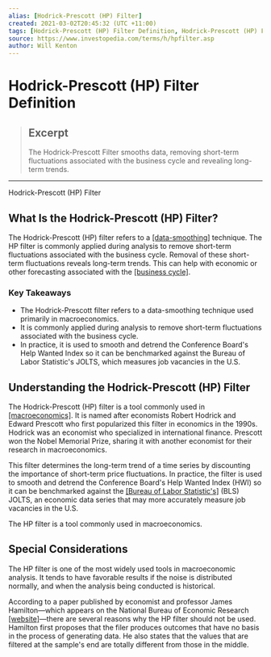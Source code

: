```yaml
---
alias: [Hodrick-Prescott (HP) Filter]
created: 2021-03-02T20:45:32 (UTC +11:00)
tags: [Hodrick-Prescott (HP) Filter Definition, Hodrick-Prescott (HP) Filter]
source: https://www.investopedia.com/terms/h/hpfilter.asp
author: Will Kenton
---
```


# Hodrick-Prescott (HP) Filter Definition

> ## Excerpt
> The Hodrick-Prescott Filter smooths data, removing short-term fluctuations associated with the business cycle and revealing long-term trends.

---

Hodrick-Prescott (HP) Filter
## What Is the Hodrick-Prescott (HP) Filter?

The Hodrick-Prescott (HP) filter refers to a [[data-smoothing]](https://www.investopedia.com/terms/d/data-smoothing.asp) technique. The HP filter is commonly applied during analysis to remove short-term fluctuations associated with the business cycle. Removal of these short-term fluctuations reveals long-term trends. This can help with economic or other forecasting associated with the [[business cycle]](https://www.investopedia.com/terms/b/businesscycle.asp).

### Key Takeaways

-   The Hodrick-Prescott filter refers to a data-smoothing technique used primarily in macroeconomics.
-   It is commonly applied during analysis to remove short-term fluctuations associated with the business cycle.
-   In practice, it is used to smooth and detrend the Conference Board's Help Wanted Index so it can be benchmarked against the Bureau of Labor Statistic's JOLTS, which measures job vacancies in the U.S.

## Understanding the Hodrick-Prescott (HP) Filter

The Hodrick-Prescott (HP) filter is a tool commonly used in [[macroeconomics]](https://www.investopedia.com/terms/m/macroeconomics.asp). It is named after economists Robert Hodrick and Edward Prescott who first popularized this filter in economics in the 1990s. Hodrick was an economist who specialized in international finance. Prescott won the Nobel Memorial Prize, sharing it with another economist for their research in macroeconomics.

This filter determines the long-term trend of a time series by discounting the importance of short-term price fluctuations. In practice, the filter is used to smooth and detrend the Conference Board's Help Wanted Index (HWI) so it can be benchmarked against the [[Bureau of Labor Statistic's]](https://www.investopedia.com/terms/b/bls.asp) (BLS) JOLTS, an economic data series that may more accurately measure job vacancies in the U.S.

The HP filter is a tool commonly used in macroeconomics.

## Special Considerations

The HP filter is one of the most widely used tools in macroeconomic analysis. It tends to have favorable results if the noise is distributed normally, and when the analysis being conducted is historical.

According to a paper published by economist and professor James Hamilton—which appears on the National Bureau of Economic Research [[website]](https://www.nber.org/papers/w23429)—there are several reasons why the HP filter should not be used. Hamilton first proposes that the filer produces outcomes that have no basis in the process of generating data. He also states that the values that are filtered at the sample's end are totally different from those in the middle.
